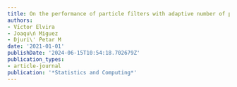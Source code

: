 ```yaml
---
title: On the performance of particle filters with adaptive number of particles
authors:
- Vı́ctor Elvira
- Joaqu\ń Miguez
- Djuri\' ́Petar M
date: '2021-01-01'
publishDate: '2024-06-15T10:54:18.702679Z'
publication_types:
- article-journal
publication: '*Statistics and Computing*'
---
```

